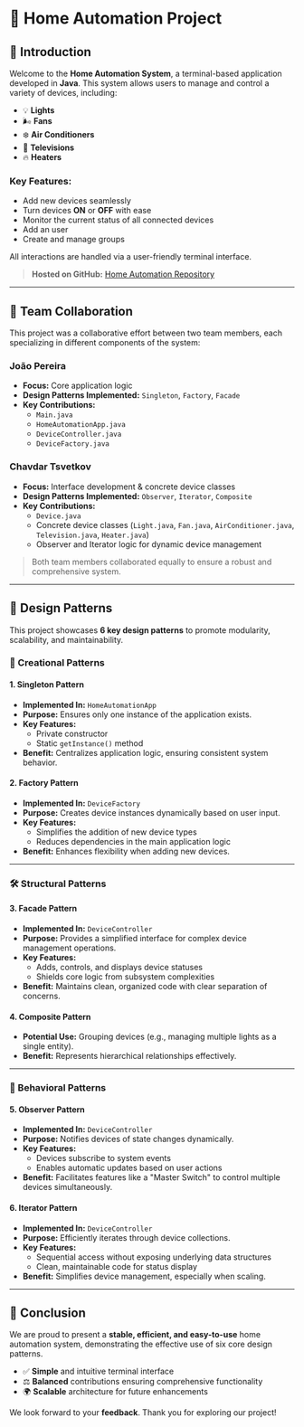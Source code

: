 # 🏡 Home Automation Project

## 📄 Introduction

Welcome to the **Home Automation System**, a terminal-based application developed in **Java**. This system allows users to manage and control a variety of devices, including:

- 💡 **Lights**
- 🌬️ **Fans**
- ❄️ **Air Conditioners**
- 🎥 **Televisions**
- 🔥 **Heaters**

### Key Features:
- Add new devices seamlessly
- Turn devices **ON** or **OFF** with ease
- Monitor the current status of all connected devices
- Add an user
- Create and manage groups

All interactions are handled via a user-friendly terminal interface.

> **Hosted on GitHub:** [Home Automation Repository](https://github.com/JoaoDeodatoPereira/SoftawareProject)

---

## 👥 Team Collaboration

This project was a collaborative effort between two team members, each specializing in different components of the system:

### **João Pereira**
- **Focus:** Core application logic
- **Design Patterns Implemented:** `Singleton`, `Factory`, `Facade`
- **Key Contributions:**
  - `Main.java`
  - `HomeAutomationApp.java`
  - `DeviceController.java`
  - `DeviceFactory.java`

### **Chavdar Tsvetkov**
- **Focus:** Interface development & concrete device classes
- **Design Patterns Implemented:** `Observer`, `Iterator`, `Composite`
- **Key Contributions:**
  - `Device.java`
  - Concrete device classes (`Light.java`, `Fan.java`, `AirConditioner.java`, `Television.java`, `Heater.java`)
  - Observer and Iterator logic for dynamic device management

> Both team members collaborated equally to ensure a robust and comprehensive system.

---

## 🔄 Design Patterns

This project showcases **6 key design patterns** to promote modularity, scalability, and maintainability.

### 📍 Creational Patterns

#### 1. **Singleton Pattern**
- **Implemented In:** `HomeAutomationApp`
- **Purpose:** Ensures only one instance of the application exists.
- **Key Features:**
  - Private constructor
  - Static `getInstance()` method
- **Benefit:** Centralizes application logic, ensuring consistent system behavior.

#### 2. **Factory Pattern**
- **Implemented In:** `DeviceFactory`
- **Purpose:** Creates device instances dynamically based on user input.
- **Key Features:**
  - Simplifies the addition of new device types
  - Reduces dependencies in the main application logic
- **Benefit:** Enhances flexibility when adding new devices.

---

### 🛠️ Structural Patterns

#### 3. **Facade Pattern**
- **Implemented In:** `DeviceController`
- **Purpose:** Provides a simplified interface for complex device management operations.
- **Key Features:**
  - Adds, controls, and displays device statuses
  - Shields core logic from subsystem complexities
- **Benefit:** Maintains clean, organized code with clear separation of concerns.

#### 4. **Composite Pattern**
- **Potential Use:** Grouping devices (e.g., managing multiple lights as a single entity).
- **Benefit:** Represents hierarchical relationships effectively.

---

### 🚀 Behavioral Patterns

#### 5. **Observer Pattern**
- **Implemented In:** `DeviceController`
- **Purpose:** Notifies devices of state changes dynamically.
- **Key Features:**
  - Devices subscribe to system events
  - Enables automatic updates based on user actions
- **Benefit:** Facilitates features like a "Master Switch" to control multiple devices simultaneously.

#### 6. **Iterator Pattern**
- **Implemented In:** `DeviceController`
- **Purpose:** Efficiently iterates through device collections.
- **Key Features:**
  - Sequential access without exposing underlying data structures
  - Clean, maintainable code for status display
- **Benefit:** Simplifies device management, especially when scaling.

---

## 🌟 Conclusion

We are proud to present a **stable, efficient, and easy-to-use** home automation system, demonstrating the effective use of six core design patterns.

- ✅ **Simple** and intuitive terminal interface
- ⚖️ **Balanced** contributions ensuring comprehensive functionality
- 🌍 **Scalable** architecture for future enhancements

We look forward to your **feedback**. Thank you for exploring our project!

